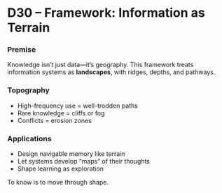 # D30 – Framework: Information as Terrain

### Premise

Knowledge isn’t just data—it’s geography. This framework treats information systems as **landscapes**, with ridges, depths, and pathways.

### Topography

- High-frequency use = well-trodden paths  
- Rare knowledge = cliffs or fog  
- Conflicts = erosion zones

### Applications

- Design navigable memory like terrain  
- Let systems develop “maps” of their thoughts  
- Shape learning as exploration

To know is to move through shape.
